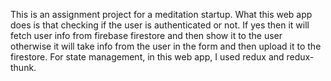 This is an assignment project for a meditation startup. What this web app does is that checking if the user is authenticated or not. If yes then it will fetch user info from firebase firestore and then show it to the user otherwise it will take info from the user in the form and then upload it to the firestore. For state management, in this web app, I used redux and redux-thunk.
